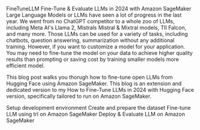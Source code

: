 FineTuneLLM Fine-Tune & Evaluate LLMs in 2024 with Amazon SageMaker Large Language Models or LLMs have seen a lot of progress in the last year. We went from no ChatGPT competitor to a whole zoo of LLMs, including Meta AI's Llama 2, Mistrals Mistral & Mixtral models, TII Falcon, and many more. Those LLMs can be used for a variety of tasks, including chatbots, question answering, summarization without any additional training. However, if you want to customize a model for your application. You may need to fine-tune the model on your data to achieve higher quality results than prompting or saving cost by training smaller models more efficient model.

This blog post walks you thorugh how to fine-tune open LLMs from Hugging Face using Amazon SageMaker. This blog is an extension and dedicated version to my How to Fine-Tune LLMs in 2024 with Hugging Face version, specifically tailored to run on Amazon SageMaker.

Setup development environment Create and prepare the dataset Fine-tune LLM using trl on Amazon SageMaker Deploy & Evaluate LLM on Amazon SageMaker

